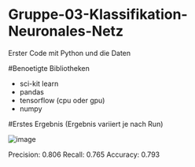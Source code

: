 # Gruppe-03-Klassifikation-Neuronales-Netz

Erster Code mit Python und die Daten

#Benoetigte Bibliotheken
- sci-kit learn
- pandas
- tensorflow (cpu oder gpu)
- numpy

#Erstes Ergebnis (Ergebnis variiert je nach Run)

![image](https://user-images.githubusercontent.com/116145963/213676379-6a7c39b8-b0c0-4013-be20-77ecd816d1e1.png)

Precision: 0.806
Recall: 0.765
Accuracy: 0.793
